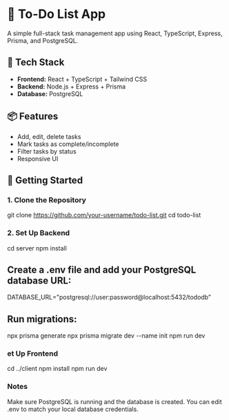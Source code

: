 # 📝 To-Do List App

A simple full-stack task management app using React, TypeScript, Express, Prisma, and PostgreSQL.

## 🔧 Tech Stack

- **Frontend:** React + TypeScript + Tailwind CSS
- **Backend:** Node.js + Express + Prisma
- **Database:** PostgreSQL

## 📦 Features

- Add, edit, delete tasks
- Mark tasks as complete/incomplete
- Filter tasks by status
- Responsive UI

## 🚀 Getting Started

### 1. Clone the Repository

git clone https://github.com/your-username/todo-list.git
cd todo-list

### 2. Set Up Backend

cd server
npm install

## Create a .env file and add your PostgreSQL database URL:

DATABASE_URL="postgresql://user:password@localhost:5432/tododb"

## Run migrations:

npx prisma generate
npx prisma migrate dev --name init
npm run dev

### et Up Frontend

cd ../client
npm install
npm run dev


### Notes

Make sure PostgreSQL is running and the database is created.
You can edit .env to match your local database credentials.